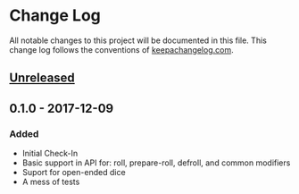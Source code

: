 # Change Log
All notable changes to this project will be documented in this file. This change log follows the conventions of [keepachangelog.com](http://keepachangelog.com/).

## [Unreleased]

## 0.1.0 - 2017-12-09
### Added
- Initial Check-In
- Basic support in API for: roll, prepare-roll, defroll, and common modifiers
- Suport for open-ended dice
- A mess of tests

[Unreleased]: https://github.com/dkropfuntucht/bigjule/compare/0.1.0...HEAD
